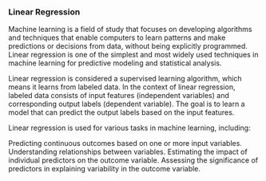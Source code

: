 ### Linear Regression

Machine learning is a field of study that focuses on developing algorithms and techniques that enable computers to learn patterns and make predictions or decisions from data, without being explicitly programmed. Linear regression is one of the simplest and most widely used techniques in machine learning for predictive modeling and statistical analysis.

Linear regression is considered a supervised learning algorithm, which means it learns from labeled data. In the context of linear regression, labeled data consists of input features (independent variables) and corresponding output labels (dependent variable). The goal is to learn a model that can predict the output labels based on the input features.

Linear regression is used for various tasks in machine learning, including:

Predicting continuous outcomes based on one or more input variables.
Understanding relationships between variables.
Estimating the impact of individual predictors on the outcome variable.
Assessing the significance of predictors in explaining variability in the outcome variable.
